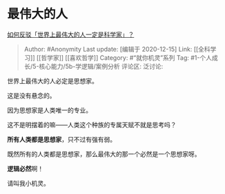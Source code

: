 # 最伟大的人
[如何反驳「世界上最伟大的人一定是科学家」？](https://www.zhihu.com/question/405545968/answer/1496918350)

> Author: #Anonymity
> Last update: [编辑于 2020-12-15]
> Link: [[全科学习]] [[哲学家]] [[喜欢哲学]]
> Category: #“就你机灵”系列
> Tag: #1-个人成长/5-核心能力/5b-学逻辑/案例分析
> 评论区:
> 泛讨论:

世界上最伟大的人必定是思想家。

这是没有悬念的。

因为思想家是人类唯一的专业。

这不是明摆着的嘛——人类这个种族的专属天赋不就是思考吗？

**所有人类都是思想家**，只不过有强有弱。

既然所有的人类都是思想家，那么最伟大的那一个必然是一个思想家呀。

**逻辑必然**啊！

请叫我小机灵。
